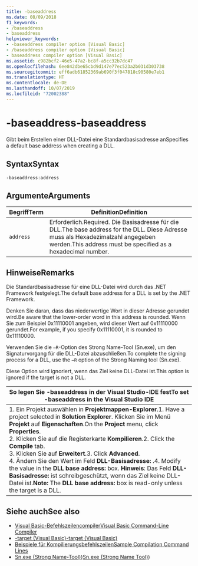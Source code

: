 ```yaml
---
title: -baseaddress
ms.date: 08/09/2018
f1_keywords:
- /baseaddress
- baseaddress
helpviewer_keywords:
- -baseaddress compiler option [Visual Basic]
- /baseaddress compiler option [Visual Basic]
- baseaddress compiler option [Visual Basic]
ms.assetid: c982bcf2-46e5-47a2-bc8f-a5cc32b7dc47
ms.openlocfilehash: 6ee842dbe65cbd9d147e77ec523a2b031d303738
ms.sourcegitcommit: eff6adb61852369ab690f3f047818c90580e7eb1
ms.translationtype: HT
ms.contentlocale: de-DE
ms.lasthandoff: 10/07/2019
ms.locfileid: "72002388"
---
```

# <a name="-baseaddress"></a><span data-ttu-id="c4983-102">-baseaddress</span><span class="sxs-lookup"><span data-stu-id="c4983-102">-baseaddress</span></span>
<span data-ttu-id="c4983-103">Gibt beim Erstellen einer DLL-Datei eine Standardbasisadresse an</span><span class="sxs-lookup"><span data-stu-id="c4983-103">Specifies a default base address when creating a DLL.</span></span>  
  
## <a name="syntax"></a><span data-ttu-id="c4983-104">Syntax</span><span class="sxs-lookup"><span data-stu-id="c4983-104">Syntax</span></span>  
  
```console  
-baseaddress:address  
```  
  
## <a name="arguments"></a><span data-ttu-id="c4983-105">Argumente</span><span class="sxs-lookup"><span data-stu-id="c4983-105">Arguments</span></span>  
  
|<span data-ttu-id="c4983-106">Begriff</span><span class="sxs-lookup"><span data-stu-id="c4983-106">Term</span></span>|<span data-ttu-id="c4983-107">Definition</span><span class="sxs-lookup"><span data-stu-id="c4983-107">Definition</span></span>|  
|---|---|  
|`address`|<span data-ttu-id="c4983-108">Erforderlich.</span><span class="sxs-lookup"><span data-stu-id="c4983-108">Required.</span></span> <span data-ttu-id="c4983-109">Die Basisadresse für die DLL.</span><span class="sxs-lookup"><span data-stu-id="c4983-109">The base address for the DLL.</span></span> <span data-ttu-id="c4983-110">Diese Adresse muss als Hexadezimalzahl angegeben werden.</span><span class="sxs-lookup"><span data-stu-id="c4983-110">This address must be specified as a hexadecimal number.</span></span>|  
  
## <a name="remarks"></a><span data-ttu-id="c4983-111">Hinweise</span><span class="sxs-lookup"><span data-stu-id="c4983-111">Remarks</span></span>  
 <span data-ttu-id="c4983-112">Die Standardbasisadresse für eine DLL-Datei wird durch das .NET Framework festgelegt.</span><span class="sxs-lookup"><span data-stu-id="c4983-112">The default base address for a DLL is set by the .NET Framework.</span></span>  
  
 <span data-ttu-id="c4983-113">Denken Sie daran, dass das niederwertige Wort in dieser Adresse gerundet wird.</span><span class="sxs-lookup"><span data-stu-id="c4983-113">Be aware that the lower-order word in this address is rounded.</span></span> <span data-ttu-id="c4983-114">Wenn Sie zum Beispiel 0x11110001 angeben, wird dieser Wert auf 0x11110000 gerundet.</span><span class="sxs-lookup"><span data-stu-id="c4983-114">For example, if you specify 0x11110001, it is rounded to 0x11110000.</span></span>  
  
 <span data-ttu-id="c4983-115">Verwenden Sie die `–R`-Option des Strong Name-Tool (Sn.exe), um den Signaturvorgang für die DLL-Datei abzuschließen.</span><span class="sxs-lookup"><span data-stu-id="c4983-115">To complete the signing process for a DLL, use the `–R` option of the Strong Naming tool (Sn.exe).</span></span>  
  
 <span data-ttu-id="c4983-116">Diese Option wird ignoriert, wenn das Ziel keine DLL-Datei ist.</span><span class="sxs-lookup"><span data-stu-id="c4983-116">This option is ignored if the target is not a DLL.</span></span>  
  
|<span data-ttu-id="c4983-117">So legen Sie -baseaddress in der Visual Studio-IDE fest</span><span class="sxs-lookup"><span data-stu-id="c4983-117">To set -baseaddress in the Visual Studio IDE</span></span>|  
|---|  
|<span data-ttu-id="c4983-118">1.  Ein Projekt auswählen in **Projektmappen-Explorer**.</span><span class="sxs-lookup"><span data-stu-id="c4983-118">1.  Have a project selected in **Solution Explorer**.</span></span> <span data-ttu-id="c4983-119">Klicken Sie im Menü **Projekt** auf **Eigenschaften**.</span><span class="sxs-lookup"><span data-stu-id="c4983-119">On the **Project** menu, click **Properties**.</span></span> <br /><span data-ttu-id="c4983-120">2.  Klicken Sie auf die Registerkarte **Kompilieren**.</span><span class="sxs-lookup"><span data-stu-id="c4983-120">2.  Click the **Compile** tab.</span></span><br /><span data-ttu-id="c4983-121">3.  Klicken Sie auf **Erweitert**.</span><span class="sxs-lookup"><span data-stu-id="c4983-121">3.  Click **Advanced**.</span></span><br /><span data-ttu-id="c4983-122">4.  Ändern Sie den Wert im Feld **DLL-Basisadresse:** .</span><span class="sxs-lookup"><span data-stu-id="c4983-122">4.  Modify the value in the **DLL base address:** box.</span></span> <span data-ttu-id="c4983-123">**Hinweis**:      Das Feld **DLL-Basisadresse:** ist schreibgeschützt, wenn das Ziel keine DLL-Datei ist.</span><span class="sxs-lookup"><span data-stu-id="c4983-123">**Note:**      The **DLL base address:** box is read-only unless the target is a DLL.</span></span>|  
  
## <a name="see-also"></a><span data-ttu-id="c4983-124">Siehe auch</span><span class="sxs-lookup"><span data-stu-id="c4983-124">See also</span></span>

- [<span data-ttu-id="c4983-125">Visual Basic-Befehlszeilencompiler</span><span class="sxs-lookup"><span data-stu-id="c4983-125">Visual Basic Command-Line Compiler</span></span>](../../../visual-basic/reference/command-line-compiler/index.md)
- [<span data-ttu-id="c4983-126">-target (Visual Basic)</span><span class="sxs-lookup"><span data-stu-id="c4983-126">-target (Visual Basic)</span></span>](../../../visual-basic/reference/command-line-compiler/target.md)
- [<span data-ttu-id="c4983-127">Beispiele für Kompilierungsbefehlszeilen</span><span class="sxs-lookup"><span data-stu-id="c4983-127">Sample Compilation Command Lines</span></span>](../../../visual-basic/reference/command-line-compiler/sample-compilation-command-lines.md)
- <span data-ttu-id="c4983-128">[Sn.exe (Strong Name-Tool)](../../../framework/tools/sn-exe-strong-name-tool.md))</span><span class="sxs-lookup"><span data-stu-id="c4983-128">[Sn.exe (Strong Name Tool)](../../../framework/tools/sn-exe-strong-name-tool.md))</span></span>
